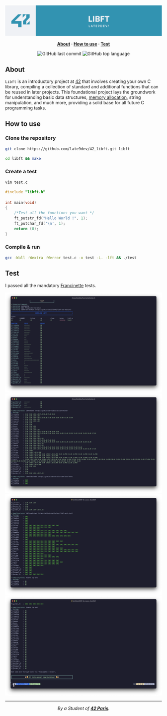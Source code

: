 <h1 align="center" style="visibility: hidden">42 libft</h1>

<picture>
  <source media="(prefers-color-scheme: dark)" srcset="./ressources/github-readme-banner-libft-light.png">
  <source media="(prefers-color-scheme: light)" srcset="./ressources/github-readme-banner-libft-dark.png">
  <img alt="Shows an illustrated sun in light mode and a moon with stars in dark mode." src="./ressources/github-readme-banner-libft-color.png">
</picture>

<p align="center">
	<b>
		<a href="#about">About</a>
		<span> · </span>
		<a href="#how-to-use">How to use</a>
		<span> · </span>
		<a href="#test">Test</a>
	</b>
</p>

<p align="center">
	<img alt="GitHub last commit" src="https://img.shields.io/github/last-commit/late9dev/42_libft">
	<img alt="GitHub top language" src="https://img.shields.io/github/languages/top/late9dev/42_libft">
</p>

## About

`Libft` is an introductory project at [42](https://42.fr) that involves creating your own C library, compiling a collection of standard and additional functions that can be reused in later projects. This foundational project lays the groundwork for understanding basic data structures, [memory allocation](https://youtu.be/MIL2BK02X8A?si=DAC4B3Nw32vwGhIu), string manipulation, and much more, providing a solid base for all future C programming tasks.

## How to use

### Clone the repository

```bash
git clone https://github.com/late9dev/42_libft.git libft
```

```bash
cd libft && make
```

### Create a test

```bash
vim test.c
```

```c
#include "libft.h"

int	main(void)
{
	/*Test all the functions you want */
	ft_putstr_fd("Hello World !", 1);
	ft_putchar_fd('\n', 1);
	return (0);
}
```

### Compile & run

```bash
gcc -Wall -Wextra -Werror test.c -o test -L. -lft && ./test
```

## Test

I passed all the mandatory [Francinette](https://github.com/xicodomingues/francinette) tests.

<img src="./ressources/libft_francinette_tests.png" alt="Francinette printf tests passed">

<img src="./ressources/libft_francinette_tests_2.png" alt="Francinette printf tests passed">

<img src="./ressources/libft_francinette_tests_3.png" alt="Francinette printf tests passed">

<img src="./ressources/libft_francinette_tests_4.png" alt="Francinette printf tests passed">

---

<div align="center">
	<i>By a Student of <a href="https://42.fr"><b>42 Paris</b></a>.</i>
</div>
